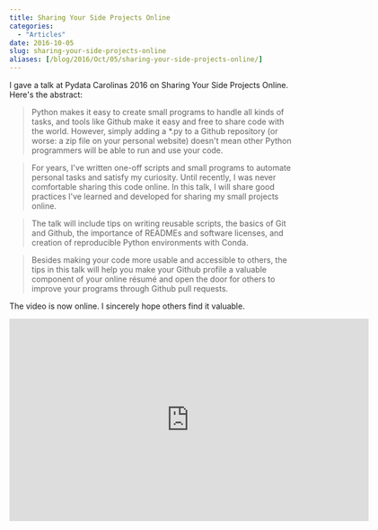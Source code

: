 ```yaml
---
title: Sharing Your Side Projects Online
categories:
  - "Articles"
date: 2016-10-05
slug: sharing-your-side-projects-online
aliases: [/blog/2016/Oct/05/sharing-your-side-projects-online/]
---
```


I gave a talk at Pydata Carolinas 2016 on Sharing Your Side Projects Online. Here's the abstract:

> Python makes it easy to create small programs to handle all kinds of tasks, and tools like Github make it easy and free to share code with the world. However, simply adding a *.py to a Github repository (or worse: a zip file on your personal website) doesn't mean other Python programmers will be able to run and use your code.

> For years, I've written one-off scripts and small programs to automate personal tasks and satisfy my curiosity. Until recently, I was never comfortable sharing this code online. In this talk, I will share good practices I've learned and developed for sharing my small projects online.

> The talk will include tips on writing reusable scripts, the basics of Git and Github, the importance of READMEs and software licenses, and creation of reproducible Python environments with Conda.

> Besides making your code more usable and accessible to others, the tips in this talk will help you make your Github profile a valuable component of your online résumé and open the door for others to improve your programs through Github pull requests.

The video is now online. I sincerely hope others find it valuable.

<iframe width="640" height="360" src="https://www.youtube.com/embed/uRul8QdYvqQ?rel=0&amp;controls=0&amp;showinfo=0" frameborder="0" allowfullscreen></iframe>